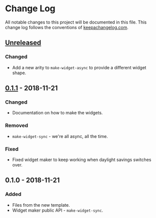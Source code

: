 # Change Log
All notable changes to this project will be documented in this file. This change log follows the conventions of [keepachangelog.com](http://keepachangelog.com/).

## [Unreleased]
### Changed
- Add a new arity to `make-widget-async` to provide a different widget shape.

## [0.1.1] - 2018-11-21
### Changed
- Documentation on how to make the widgets.

### Removed
- `make-widget-sync` - we're all async, all the time.

### Fixed
- Fixed widget maker to keep working when daylight savings switches over.

## 0.1.0 - 2018-11-21
### Added
- Files from the new template.
- Widget maker public API - `make-widget-sync`.

[Unreleased]: https://github.com/your-name/browser-interview/compare/0.1.1...HEAD
[0.1.1]: https://github.com/your-name/browser-interview/compare/0.1.0...0.1.1
